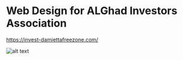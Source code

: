 # Web Design for ALGhad Investors Association
https://invest-damiettafreezone.com/

![alt text](imges/screenshot.png "Title Text")
